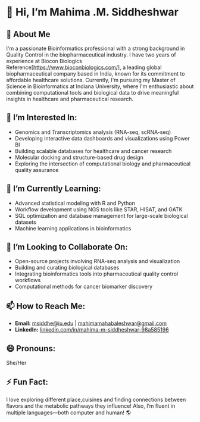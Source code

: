 # 👋 Hi, I’m Mahima .M. Siddheshwar

## 🌟 About Me
I'm a passionate Bioinformatics professional with a strong background in Quality Control in the biopharmaceutical industry. I have two years of experience at Biocon Biologics Reference[https://www.bioconbiologics.com/], a leading global biopharmaceutical company based in India, known for its commitment to affordable healthcare solutions. Currently, I'm pursuing my Master of Science in Bioinformatics at Indiana University, where I'm enthusiastic about combining computational tools and biological data to drive meaningful insights in healthcare and pharmaceutical research.

## 👀 I’m Interested In: 
- Genomics and Transcriptomics analysis (RNA-seq, scRNA-seq)
- Developing interactive data dashboards and visualizations using Power BI
- Building scalable databases for healthcare and cancer research
- Molecular docking and structure-based drug design
- Exploring the intersection of computational biology and pharmaceutical quality assurance

## 🌱 I’m Currently Learning: 
- Advanced statistical modeling with R and Python  
- Workflow development using NGS tools like STAR, HISAT, and GATK  
- SQL optimization and database management for large-scale biological datasets  
- Machine learning applications in bioinformatics  

## 💞️ I’m Looking to Collaborate On: 
- Open-source projects involving RNA-seq analysis and visualization  
- Building and curating biological databases  
- Integrating bioinformatics tools into pharmaceutical quality control workflows  
- Computational methods for cancer biomarker discovery 

## 📫 How to Reach Me:
- **Email:** msiddhe@iu.edu | mahimamahabaleshwar@gmail.com  
- **LinkedIn:** [linkedin.com/in/mahima-m-siddheshwar-98a585196](https://www.linkedin.com/in/mahima-m-siddheshwar-98a585196)  

## 😄 Pronouns:
She/Her  

## ⚡ Fun Fact:
I love exploring different place,cuisines and finding connections between flavors and the metabolic pathways they influence! Also, I’m fluent in multiple languages—both computer and human! 🌎   




